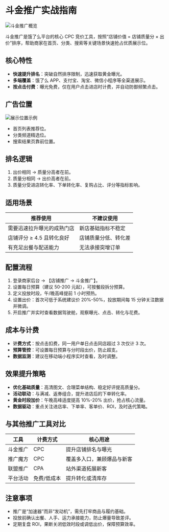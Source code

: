 # 斗金推广实战指南

![斗金推广概览](/images/推广/斗金推广/overview.png)

斗金推广是饿了么平台的核心 CPC 竞价工具，按照“店铺价值 = 店铺质量分 × 出价”排序，帮助商家在首页、分类、搜索等关键场景快速抢占优质展示位。

## 核心特性
- **快速提升排名**：突破自然排序限制，迅速获取黄金曝光。
- **多端覆盖**：饿了么 APP、支付宝、淘宝、微信小程序等全渠道展示。
- **按点击付费**：曝光免费，仅在用户点击进店时计费，并自动防御频繁点击。

## 广告位置
![展示位置示例](/images/推广/斗金推广/placements.png)
- 首页列表推荐位。
- 分类频道精选位。
- 搜索结果页靠前位置。

## 排名逻辑
1. 出价相同 → 质量分高者在前。
2. 质量分相同 → 出价高者在前。
3. 质量分受进店转化率、下单转化率、复购占比、评分等指标影响。

## 适用场景
| 推荐使用 | 不建议使用 |
| --- | --- |
| 需要迅速拉升曝光的成熟门店 | 新店基础指标不稳定 |
| 店铺评分 ≥ 4.5 且转化良好 | 店铺质量分低、转化差 |
| 有充足出餐与配送能力 | 无法承接突增订单 |

## 配置流程
1. 登录商家后台 → 【店铺推广 → 斗金推广】。
2. 设置每日预算（建议 50-200 元起），可按餐段拆分预算。
3. 定义投放时段，午/晚高峰提前 1 小时预热。
4. 设置出价：首次可低于系统建议价 20%-50%，投放期间每 15 分钟关注数据并微调。
5. 开启推广并实时查看数据驾驶舱，观察曝光、点击、转化与花费。

## 成本与计费
- **计费方式**：按点击扣费，同一用户单日点击同店超过 3 次仅计 3 次。
- **预算管控**：可设置每日预算与分时段出价，防止超支。
- **数据监测**：建议在移动端小程序实时查看，及时调整。

## 效果提升策略
- **优化基础质量**：高清图文、合理菜单结构、稳定好评提高质量分。
- **活动联动**：与满减、返券组合，提升进店后的下单转化率。
- **黄金时段加价**：午晚高峰适度提高 10%-20% 出价，抢占核心流量。
- **数据驱动**：重点关注进店率、下单率、客单价、ROI，及时迭代策略。

## 与其他推广工具对比
| 工具 | 计费方式 | 核心用途 |
| --- | --- | --- |
| 斗金推广 | CPC | 提升店铺排名与曝光 |
| 推广魔方 | CPC | 覆盖多入口，兼顾爆品与新客 |
| 联盟推广 | CPA | 站外渠道拓展新客 |
| 平台活动 | 免费/低成本 | 提升转化或清库存 |

## 注意事项
- 推广是“加速器”而非“发动机”，需先打牢商品与履约基础。
- 投放前确认出餐、人手、运力承接能力，防止爆量导致差评。
- 定期复盘 ROI，果断关闭低效时段或调低出价，保障预算效率。
